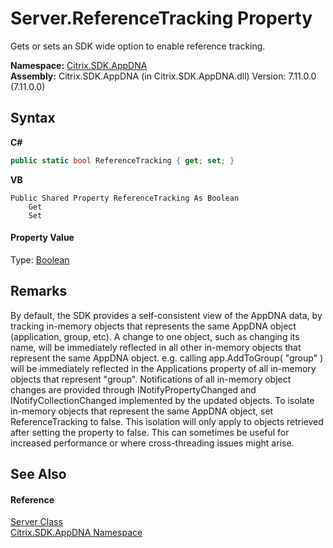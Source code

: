 # Server.ReferenceTracking Property 
 

Gets or sets an SDK wide option to enable reference tracking.

**Namespace:**&nbsp;[Citrix.SDK.AppDNA](index.md)<br />**Assembly:**&nbsp;Citrix.SDK.AppDNA (in Citrix.SDK.AppDNA.dll) Version: 7.11.0.0 (7.11.0.0)

## Syntax

**C#**
```csharp
public static bool ReferenceTracking { get; set; }
```

**VB**
```vbnet
Public Shared Property ReferenceTracking As Boolean
	Get
	Set
```


#### Property Value
Type: <a href="http://msdn2.microsoft.com/en-us/library/a28wyd50" target="_blank">Boolean</a>

## Remarks
By default, the SDK provides a self-consistent view of the AppDNA data, by tracking in-memory objects that represents the same AppDNA object (application, group, etc). A change to one object, such as changing its name, will be immediately reflected in all other in-memory objects that represent the same AppDNA object. e.g. calling app.AddToGroup( "group" ) will be immediately reflected in the Applications property of all in-memory objects that represent "group". Notifications of all in-memory object changes are provided through INotifyPropertyChanged and INotifyCollectionChanged implemented by the updated objects. To isolate in-memory objects that represent the same AppDNA object, set ReferenceTracking to false. This isolation will only apply to objects retrieved after setting the property to false. This can sometimes be useful for increased performance or where cross-threading issues might arise.

## See Also


#### Reference
<a href="9526f2d1-4eea-2d1b-5877-370f5ea93fd1">Server Class</a><br /><a href="fe2d265b-410b-8b11-1eb4-a790e0b062bf">Citrix.SDK.AppDNA Namespace</a><br />